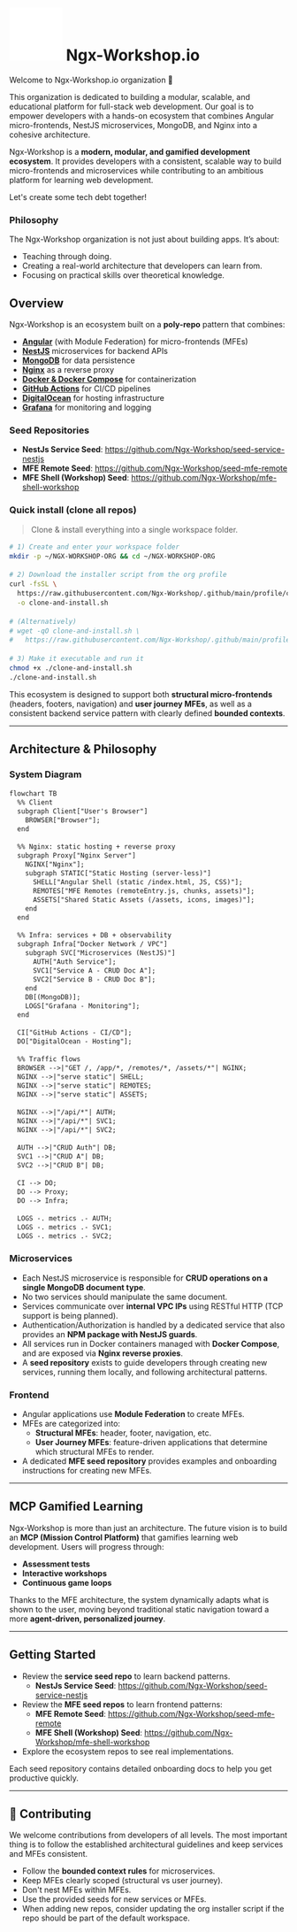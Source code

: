 # <img src="https://raw.githubusercontent.com/Ba5ik7/ngx-workshop/main/images/tips-and-updates.svg" /> Ngx-Workshop.io

Welcome to Ngx-Workshop.io organization 👋

This organization is dedicated to building a modular, scalable, and educational platform for full-stack web development. Our goal is to empower developers with a hands-on ecosystem that combines Angular micro-frontends, NestJS microservices, MongoDB, and Nginx into a cohesive architecture.

Ngx-Workshop is a **modern, modular, and gamified development ecosystem**.
It provides developers with a consistent, scalable way to build micro-frontends and microservices while contributing to an ambitious platform for learning web development.

Let's create some tech debt together!

### Philosophy
The Ngx-Workshop organization is not just about building apps.
It’s about:
- Teaching through doing.
- Creating a real-world architecture that developers can learn from.
- Focusing on practical skills over theoretical knowledge.


## Overview

Ngx-Workshop is an ecosystem built on a **poly-repo** pattern that combines:

- [**Angular**](https://angular.dev/) (with Module Federation) for micro-frontends (MFEs)
- [**NestJS**](https://nestjs.com/) microservices for backend APIs
- [**MongoDB**](https://www.mongodb.com/) for data persistence
- [**Nginx**](https://nginx.org/) as a reverse proxy
- [**Docker & Docker Compose**](https://docs.docker.com/) for containerization
- [**GitHub Actions**](https://github.com/features/actions) for CI/CD pipelines
- [**DigitalOcean**](https://www.digitalocean.com/) for hosting infrastructure
- [**Grafana**](https://grafana.com/) for monitoring and logging

### Seed Repositories

- **NestJs Service Seed**: https://github.com/Ngx-Workshop/seed-service-nestjs
- **MFE Remote Seed**: https://github.com/Ngx-Workshop/seed-mfe-remote
- **MFE Shell (Workshop) Seed**: https://github.com/Ngx-Workshop/mfe-shell-workshop

### Quick install (clone all repos)

> Clone & install everything into a single workspace folder.

```bash
# 1) Create and enter your workspace folder
mkdir -p ~/NGX-WORKSHOP-ORG && cd ~/NGX-WORKSHOP-ORG

# 2) Download the installer script from the org profile
curl -fsSL \
  https://raw.githubusercontent.com/Ngx-Workshop/.github/main/profile/clone-and-install.sh \
  -o clone-and-install.sh

# (Alternatively)
# wget -qO clone-and-install.sh \
#   https://raw.githubusercontent.com/Ngx-Workshop/.github/main/profile/clone-and-install.sh

# 3) Make it executable and run it
chmod +x ./clone-and-install.sh
./clone-and-install.sh
```

This ecosystem is designed to support both **structural micro-frontends** (headers, footers, navigation) and **user journey MFEs**, as well as a consistent backend service pattern with clearly defined **bounded contexts**.

---

## Architecture & Philosophy

### System Diagram

```mermaid
flowchart TB
  %% Client
  subgraph Client["User's Browser"]
    BROWSER["Browser"];
  end

  %% Nginx: static hosting + reverse proxy
  subgraph Proxy["Nginx Server"]
    NGINX["Nginx"];
    subgraph STATIC["Static Hosting (server-less)"]
      SHELL["Angular Shell (static /index.html, JS, CSS)"];
      REMOTES["MFE Remotes (remoteEntry.js, chunks, assets)"];
      ASSETS["Shared Static Assets (/assets, icons, images)"];
    end
  end

  %% Infra: services + DB + observability
  subgraph Infra["Docker Network / VPC"]
    subgraph SVC["Microservices (NestJS)"]
      AUTH["Auth Service"];
      SVC1["Service A - CRUD Doc A"];
      SVC2["Service B - CRUD Doc B"];
    end
    DB[(MongoDB)];
    LOGS["Grafana - Monitoring"];
  end

  CI["GitHub Actions - CI/CD"];
  DO["DigitalOcean - Hosting"];

  %% Traffic flows
  BROWSER -->|"GET /, /app/*, /remotes/*, /assets/*"| NGINX;
  NGINX -->|"serve static"| SHELL;
  NGINX -->|"serve static"| REMOTES;
  NGINX -->|"serve static"| ASSETS;

  NGINX -->|"/api/*"| AUTH;
  NGINX -->|"/api/*"| SVC1;
  NGINX -->|"/api/*"| SVC2;

  AUTH -->|"CRUD Auth"| DB;
  SVC1 -->|"CRUD A"| DB;
  SVC2 -->|"CRUD B"| DB;

  CI --> DO;
  DO --> Proxy;
  DO --> Infra;

  LOGS -. metrics .- AUTH;
  LOGS -. metrics .- SVC1;
  LOGS -. metrics .- SVC2;
```

### Microservices
- Each NestJS microservice is responsible for **CRUD operations on a single MongoDB document type**.
- No two services should manipulate the same document.
- Services communicate over **internal VPC IPs** using RESTful HTTP (TCP support is being planned).
- Authentication/Authorization is handled by a dedicated service that also provides an **NPM package with NestJS guards**.
- All services run in Docker containers managed with **Docker Compose**, and are exposed via **Nginx reverse proxies**.
- A **seed repository** exists to guide developers through creating new services, running them locally, and following architectural patterns.

### Frontend
- Angular applications use **Module Federation** to create MFEs.
- MFEs are categorized into:
  - **Structural MFEs**: header, footer, navigation, etc.
  - **User Journey MFEs**: feature-driven applications that determine which structural MFEs to render.
- A dedicated **MFE seed repository** provides examples and onboarding instructions for creating new MFEs.

---

## MCP Gamified Learning

Ngx-Workshop is more than just an architecture. The future vision is to build an **MCP (Mission Control Platform)** that gamifies learning web development.
Users will progress through:
- **Assessment tests**
- **Interactive workshops**
- **Continuous game loops**

Thanks to the MFE architecture, the system dynamically adapts what is shown to the user, moving beyond traditional static navigation toward a more **agent-driven, personalized journey**.

---

## Getting Started

- Review the **service seed repo** to learn backend patterns.
  - **NestJs Service Seed**: https://github.com/Ngx-Workshop/seed-service-nestjs
- Review the **MFE seed repos** to learn frontend patterns:
  - **MFE Remote Seed**: https://github.com/Ngx-Workshop/seed-mfe-remote
  - **MFE Shell (Workshop) Seed**: https://github.com/Ngx-Workshop/mfe-shell-workshop
- Explore the ecosystem repos to see real implementations.

Each seed repository contains detailed onboarding docs to help you get productive quickly.

---

## 🤝 Contributing

We welcome contributions from developers of all levels. The most important thing is to follow the established architectural guidelines and keep services and MFEs consistent.

- Follow the **bounded context rules** for microservices.
- Keep MFEs clearly scoped (structural vs user journey).
- Don't nest MFEs within MFEs.
- Use the provided seeds for new services or MFEs.
- When adding new repos, consider updating the org installer script if the repo should be part of the default workspace.
